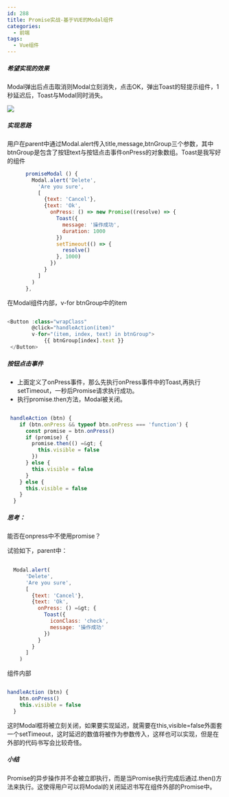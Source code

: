 ```yaml
---
id: 288
title: Promise实战-基于VUE的Modal组件
categories:
  - 前端
tags:
  - Vue组件
---
```

##### 希望实现的效果

Modal弹出后点击取消则Modal立刻消失，点击OK，弹出Toast的轻提示组件，1秒延迟后，Toast与Modal同时消失。

![](http://skottiewang.com/wp-content/uploads/2018/01/QQ20180118-1@2x.png)

<!--more-->

##### 实现思路

用户在parent中通过Modal.alert传入title,message,btnGroup三个参数，其中btnGroup是包含了按钮text与按钮点击事件onPress的对象数组。Toast是我写好的组件


```javascript
      promiseModal () {
        Modal.alert('Delete',
          'Are you sure',
          [
            {text: 'Cancel'},
            {text: 'Ok',
              onPress: () => new Promise((resolve) => {
                Toast({
                  message: '操作成功',
                  duration: 1000
                })
                setTimeout(() => {
                  resolve()
                }, 1000)
              })
            }
          ]
        )
      },
```


在Modal组件内部，v-for btnGroup中的item

```javascript

<Button :class="wrapClass"
		@click="handleAction(item)"
        v-for="(item, index, text) in btnGroup">
        	{{ btnGroup[index].text }}
 </Button>
```


##### 按钮点击事件

  * 上面定义了onPress事件，那么先执行onPress事件中的Toast,再执行setTimeout，一秒后Promise请求执行成功。
  * 执行promise.then方法，Modal被关闭。


```javascript

 handleAction (btn) {
 	if (btn.onPress && typeof btn.onPress === 'function') {
      const promise = btn.onPress()
      if (promise) {
        promise.then(() =&gt; {
          this.visible = false
        })
      } else {
        this.visible = false
      }
    } else {
      this.visible = false
    }
  }
```
##### 思考：

能否在onpress中不使用promise？

试验如下，parent中：

```javascript
 
  Modal.alert(
  	  'Delete',
      'Are you sure',
      [
        {text: 'Cancel'},
        {text: 'Ok',
          onPress: () =&gt; {
            Toast({
              iconClass: 'check',
              message: '操作成功'
            })
          }
        }
      ]
    )
```
组件内部


```javascript

handleAction (btn) {
	btn.onPress()
    this.visible = false
  }
```
这时Modal框将被立刻关闭，如果要实现延迟，就需要在this,visible=false外面套一个setTimeout，这时延迟的数值将被作为参数传入，这样也可以实现，但是在外部的代码书写会比较奇怪。

##### 小结

Promise的异步操作并不会被立即执行，而是当Promise执行完成后通过.then()方法来执行。这使得用户可以将Modal的关闭延迟书写在组件外部的Promise中。